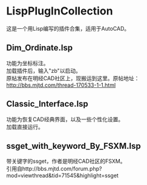 # LispPlugInCollection
 这是一个用Lisp编写的插件合集，适用于AutoCAD。<br>
 
## Dim_Ordinate.lsp
 功能为坐标标注。<br>
 加载插件后，输入"zb"以启动。<br>
 原帖发布在明经CAD社区上，现搬运到这里。原帖地址：http://bbs.mjtd.com/thread-170533-1-1.html<br>

## Classic_Interface.lsp
 功能为恢复CAD经典界面，以及一些个性化设置。<br>
 加载直接运行。<br>
 
## ssget_with_keyword_By_FSXM.lsp
 带关键字的ssget，作者是明经CAD社区的FSXM。<br>
 引用自http://bbs.mjtd.com/forum.php?mod=viewthread&tid=71545&highlight=ssget<br>